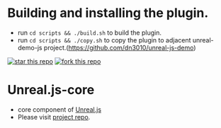 # Building and installing the plugin.
- run `cd scripts && ./build.sh` to build the plugin.
- run `cd scripts && ./copy.sh` to copy the plugin to adjacent unreal-demo-js project.(https://github.com/dn3010/unreal-js-demo)


[![star this repo](http://githubbadges.com/star.svg?user=ncsoft&repo=Unreal.js&style=default)](https://github.com/ncsoft/Unreal.js)
[![fork this repo](http://githubbadges.com/fork.svg?user=ncsoft&repo=Unreal.js&style=default)](https://github.com/ncsoft/Unreal.js/fork)
# Unreal.js-core

- core component of [Unreal.js](https://github.com/ncsoft/Unreal.js)
- Please visit [project repo](https://github.com/ncsoft/Unreal.js).
